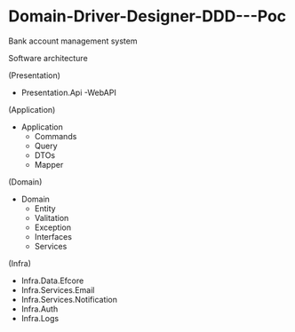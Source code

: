 # Domain-Driver-Designer-DDD---Poc
 Bank account management system


Software architecture

(Presentation)
- Presentation.Api
   -WebAPI
  
(Application)    
- Application
   - Commands
   - Query
   - DTOs
   - Mapper

 (Domain)
- Domain 
   - Entity
   - Valitation
   - Exception
   - Interfaces
   - Services

(Infra)
- Infra.Data.Efcore
- Infra.Services.Email
- Infra.Services.Notification
- Infra.Auth 
- Infra.Logs
